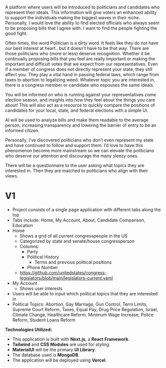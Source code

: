 A platform where users will be introduced to politicians and candidates who represent their ideals. This information will give voters an enhanced ability to support the individuals making the biggest waves in their niche. Personally, I would love the ability to find elected officials who always seem to be proposing bills that I agree with. I want to find the people fighting the good fight.

Often times, the word Politician is a dirty word. It feels like they do not have our best interest at heart.. but it doesn’t have to be that way. There are those politicians who (more or less) deserve recognition. Whether it be continually proposing bills that you feel are really important or making the important and difficult votes that we expect from our representatives. Even if a member of congress does not directly represent your state, they still affect you. They play a vital hand in passing federal laws, which range from taxes to abortion to legalizing weed. Whatever topic you are interested in, there is a congress member or candidate who espouses the same ideals.

You will be informed on who is running against your representatives come election season, and insights into how they feel about the things you care about! This will also act as a resource to quickly compare the positions of candidates for your local, state, and federal elections with a simple UI.

AI will be used to analyze bills and make them readable to the average person, increasing transparency and lowering the barrier of entry to be an informed citizen.

Personally, I’ve discovered politicians who don’t even represent my state and have continued to follow and support them. I’d love to have this phenomenon become more mainstream so we can elevate the politicians who deserve our attention and discourage the many sleezy ones.

There will be a questionnaire to the user asking what topics they are interested in. Then they are matched to politicians who align with their views.

# V1
- Project consists of a single page application with different tabs along the top
- Tabs include: Home, My Account, About, Candidate Comparison, Education
- Home
    - Shows a grid of all current congresspeople in the US
    - Categorized by state and senate/house congressperson
    - Columns:
        - Party
        - Political History
            - Terms and previous political positions
        - Phone Number
    - https://github.com/unitedstates/congress-legislators/blob/main/legislators-current.yaml
- My Account
    - Shows user interests
- Users will be able to input which political topics that they are interested in
- Political Topics: Abortion, Gay Marriage, Gun Control, Term Limits, Supreme Court Reform, Taxes, Equal Pay, Drug Price Regulation, Israel, Climate Change, Healthcare Reform, Minimum Wage Increase, Police Reform, Student Loans Reform


**Technologies Utilized:**
- This application is built with **Next.js**, a **React Framework**.
- **Tailwind** and **CSS Modules** are used for styling.
- **MaterialUI** will be the primary **UI Library**.
- The database used is **MongoDB**.
- The application will be deployed using **Vercel**.
